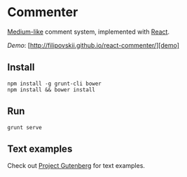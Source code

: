 # Commenter

[Medium-like][medium-comments] comment system, implemented with
[React][react].


*Demo*: [http://filipovskii.github.io/react-commenter/][demo]


## Install

    npm install -g grunt-cli bower
    npm install && bower install

## Run

    grunt serve


## Text examples

Check out [Project Gutenberg][gutenberg] for text examples.

[medium-comments]: https://medium.com/about/why-medium-notes-are-different-and-how-to-use-them-well-5972c72b18f2
[demo]: http://filipovskii.github.io/react-commenter/
[react]: http://facebook.github.io/react/
[gutenberg]: http://www.gutenberg.org/
